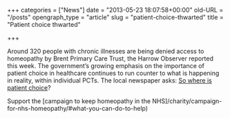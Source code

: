 +++
categories = ["News"]
date = "2013-05-23 18:07:58+00:00"
old-URL = "/posts"
opengraph_type = "article"
slug = "patient-choice-thwarted"
title = "Patient choice thwarted"

+++

Around 320 people with chronic illnesses are being denied access to homeopathy by Brent Primary Care Trust, the Harrow Observer reported this week. The government’s growing emphasis on the importance of patient choice in healthcare continues to run counter to what is happening in reality, within individual PCTs. The local newspaper asks: [So where is patient choice](http://www.harrowobserver.co.uk/west-london-news/comment/2008/12/10/so-where-is-patient-choice-116451-22454758/)?

Support the [campaign to keep homeopathy in the NHS]/charity/campaign-for-nhs-homeopathy/#what-you-can-do-to-help)
